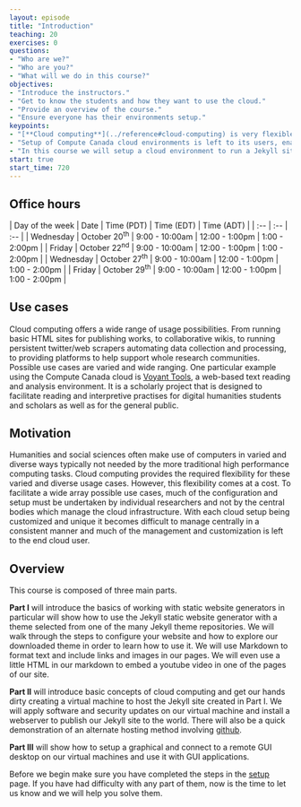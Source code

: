 ```yaml
---
layout: episode
title: "Introduction"
teaching: 20
exercises: 0
questions:
- "Who are we?"
- "Who are you?"
- "What will we do in this course?"
objectives:
- "Introduce the instructors."
- "Get to know the students and how they want to use the cloud."
- "Provide an overview of the course."
- "Ensure everyone has their environments setup."
keypoints:
- "[**Cloud computing**](../reference#cloud-computing) is very flexible and has many diverse uses."
- "Setup of Compute Canada cloud environments is left to its users, enabling great flexibility but requiring more knowledge."
- "In this course we will setup a cloud environment to run a Jekyll site."
start: true
start_time: 720
---
```


## Office hours

| Day of the week | Date | Time (PDT) | Time (EDT) | Time (ADT) |
| :-- | :-- | :-- |
| Wednesday | October 20<sup>th</sup> | 9:00 - 10:00am | 12:00 - 1:00pm | 1:00 - 2:00pm |
| Friday    | October 22<sup>nd</sup> | 9:00 - 10:00am | 12:00 - 1:00pm | 1:00 - 2:00pm |
| Wednesday | October 27<sup>th</sup> | 9:00 - 10:00am | 12:00 - 1:00pm | 1:00 - 2:00pm |
| Friday    | October 29<sup>th</sup> | 9:00 - 10:00am | 12:00 - 1:00pm | 1:00 - 2:00pm |



## Use cases
Cloud computing offers a wide range of usage possibilities. From running basic HTML sites for publishing works, to collaborative wikis, to running persistent twitter/web scrapers automating data collection and processing, to providing platforms to help support whole research communities. Possible use cases are varied and wide ranging. One particular example using the Compute Canada cloud is [Voyant Tools](https://voyant-tools.org/), a web-based text reading and analysis environment. It is a scholarly project that is designed to facilitate reading and interpretive practises for digital humanities students and scholars as well as for the general public.

## Motivation
Humanities and social sciences often make use of computers in varied and diverse ways typically not needed by the more traditional high performance computing tasks. Cloud computing provides the required flexibility for these varied and diverse usage cases. However, this flexibility comes at a cost. To facilitate a wide array possible use cases, much of the configuration and setup must be undertaken by individual researchers and not by the central bodies which manage the cloud infrastructure. With each cloud setup being customized and unique it becomes difficult to manage centrally in a consistent manner and much of the management and customization is left to the end cloud user.

## Overview

This course is composed of three main parts.

**Part I** will introduce the basics of working with static website generators in particular will show how to use the Jekyll static website generator with a theme selected from one of the many Jekyll theme repositories. We will walk through the steps to configure your website and how to explore our downloaded theme in order to learn how to use it. We will use Markdown to format text and include links and images in our pages. We will even use a little HTML in our markdown to embed a youtube video in one of the pages of our site.

**Part II** will introduce basic concepts of cloud computing and get our hands dirty creating a virtual machine to host the Jekyll site created in Part I. We will apply software and security updates on our virtual machine and install a webserver to publish our Jekyll site to the world. There will also be a quick demonstration of an alternate hosting method involving [github](https://github.com/).

**Part III** will show how to setup a graphical and connect to a remote GUI desktop on our virtual machines and use it with GUI applications.

Before we begin make sure you have completed the steps in the [setup](../setup) page. If you have had difficulty with any part of them, now is the time to let us know and we will help you solve them.

